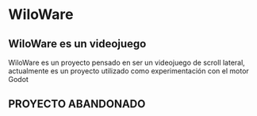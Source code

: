 # WiloWare
## WiloWare es un videojuego

WiloWare es un proyecto pensado en ser un videojuego de scroll lateral, actualmente es un proyecto utilizado como experimentación con el motor Godot


## PROYECTO ABANDONADO
